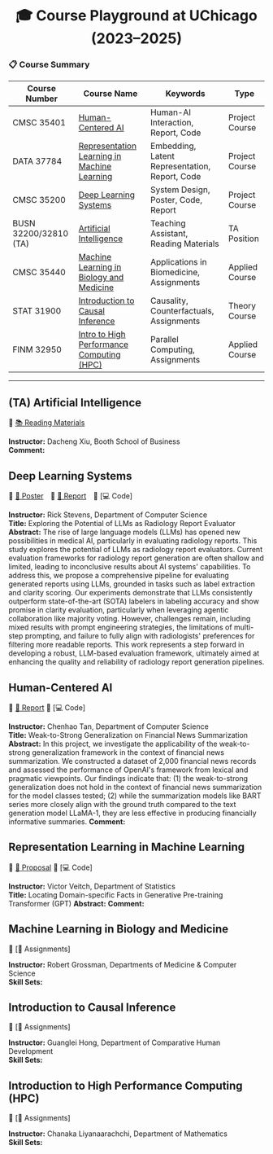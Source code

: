 <h1 align="center">🎓 Course Playground at UChicago (2023–2025)</h1>

### 📋 Course Summary

| Course Number         | Course Name                                 | Keywords                                      | Type                 |
|-----------------------|---------------------------------------------|-----------------------------------------------|----------------------|
| CMSC 35401            | [Human-Centered AI](#human-centered-ai)                           | Human-AI Interaction, Report, Code             | Project Course       |
| DATA 37784            | [Representation Learning in Machine Learning](#representation-learning-in-machine-learning)| Embedding, Latent Representation, Report, Code| Project Course       |
| CMSC 35200            | [Deep Learning Systems](#deep-learning-systems)                    | System Design, Poster, Code, Report            | Project Course       |
| BUSN 32200/32810 (TA) | [Artificial Intelligence](#ta-artificial-intelligence)                     | Teaching Assistant, Reading Materials          | TA Position          |
| CMSC 35440            | [Machine Learning in Biology and Medicine](#machine-learning-in-biology-and-medicine)                  | Applications in Biomedicine, Assignments       | Applied Course       |
| STAT 31900            | [Introduction to Causal Inference](#introduction-to-causal-inference)            | Causality, Counterfactuals, Assignments        | Theory Course        |
| FINM 32950            | [Intro to High Performance Computing (HPC)](#introduction-to-high-performance-computing-hpc)   | Parallel Computing, Assignments                | Applied Course       |

---

## (TA) Artificial Intelligence 
🔗 [📚 Reading Materials](https://github.com/YuyangJ0/UChicago-Playground/tree/main/BUSN_32200) 

**Instructor:** Dacheng Xiu, Booth School of Business  
**Comment:**  


## Deep Learning Systems  
🔗 [🩻 Poster](https://github.com/YuyangJ0/UChicago-Playground/blob/main/CMSC_35200/poster_24x36.pdf) 🔗 [📄 Report](https://github.com/YuyangJ0/UChicago-Playground/blob/main/CMSC_35200/Evaluator_report_20241212.pdf) 🔗 [💻 Code]

**Instructor:** Rick Stevens, Department of Computer Science  
**Title:** Exploring the Potential of LLMs as Radiology Report Evaluator 
**Abstract:** The rise of large language models (LLMs) has opened new possibilities in medical AI, particularly in evaluating radiology reports. This study explores the potential of LLMs as radiology report evaluators. Current evaluation frameworks for radiology report generation are often shallow and limited, leading to inconclusive results about AI systems' capabilities. To address this, we propose a comprehensive pipeline for evaluating generated reports using LLMs, grounded in tasks such as label extraction and clarity scoring. Our experiments demonstrate that LLMs consistently outperform state-of-the-art (SOTA) labelers in labeling accuracy and show promise in clarity evaluation, particularly when leveraging agentic collaboration like majority voting. However, challenges remain, including mixed results with prompt engineering strategies, the limitations of multi-step prompting, and failure to fully align with radiologists' preferences for filtering more readable reports. This work represents a step forward in developing a robust, LLM-based evaluation framework, ultimately aimed at enhancing the quality and reliability of radiology report generation pipelines.


## Human-Centered AI  
🔗 [📄 Report](https://github.com/YuyangJ0/UChicago-Playground/blob/main/CMSC_35401/CMSC_35401_Final_report.pdf) 🔗 [💻 Code] 

**Instructor:** Chenhao Tan, Department of Computer Science  
**Title:** Weak-to-Strong Generalization on Financial News Summarization
**Abstract:** In this project, we investigate the applicability of the weak-to-strong generalization framework in the context of financial news summarization. We constructed a dataset of 2,000 financial news records and assessed the performance of OpenAI's framework from lexical and pragmatic viewpoints. Our findings indicate that: (1) the weak-to-strong generalization does not hold in the context of financial news summarization for the model classes tested; (2) while the summarization models like BART series more closely align with the ground truth compared to the text generation model LLaMA-1, they are less effective in producing financially informative summaries.
**Comment:**


## Representation Learning in Machine Learning  
🔗 [📄 Proposal](https://github.com/YuyangJ0/UChicago-Playground/blob/main/DATA_37784/report.pdf) 🔗 [💻 Code]

**Instructor:** Victor Veitch, Department of Statistics  
**Title:** Locating Domain-specific Facts in Generative Pre-training Transformer (GPT)
**Abstract:** 
**Comment:**


## Machine Learning in Biology and Medicine  
🔗 [📝 Assignments]

**Instructor:** Robert Grossman, Departments of Medicine & Computer Science  
**Skill Sets:**  


## Introduction to Causal Inference  
🔗 [📝 Assignments]

**Instructor:** Guanglei Hong, Department of Comparative Human Development  
**Skill Sets:**  


## Introduction to High Performance Computing (HPC)  
🔗 [📝 Assignments]

**Instructor:** Chanaka Liyanaarachchi, Department of Mathematics  
**Skill Sets:**  
